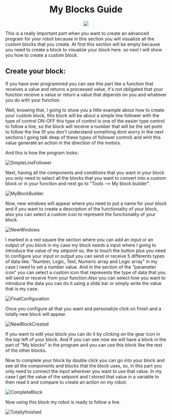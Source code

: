 <h1 align="center"> My Blocks Guide </h1>

<p align="center">
  <img src="https://user-images.githubusercontent.com/101992463/212257608-70ac7931-aa55-45a8-a3fc-3287b1472c3c.PNG">
</p>


This is a really important part when you want to create an advanced program for your robot because in this section you will visualize all the custom blocks that you create. At first this section will be empty because you need to create a block to visualize your block here. so next I will show you how to create a custom block. 

<h2>Create your block:</h2>

If you have ever programmed you can see this part like a function that receives a value and returns a processed value, it's not obligated that your function receive a value or return a value that depends on you and whatever you do with your function. 

Well, knowing that, I going to show you a little example about how to create your custom block, this block will be about a simple line follower with the type of control ON-OFF this type of control is one of the easier type control to follow a line, so the block will receive a number that will be the set point to follow the line (If you don't understand something dont worry in the next sections I going talk deep of these types of follower control) and whit this value generate an action in the direction of the motors. 

And this is how the program looks:

![SimpleLineFollower](https://user-images.githubusercontent.com/101992463/212253912-4a079000-32bb-411f-bf5d-74f25ee4a26f.PNG)

Next, having all the components and conditions that you want in your block you only need to select all the blocks that you want to convert into a custom block or in your function and next go to "Tools --> My block builder".

![MyBlockBuilder](https://user-images.githubusercontent.com/101992463/212254339-b05ae74f-3f89-45d8-905a-f5298d5b413c.png)

Now, new windows will appear where you need to put a name for your block and if you want to create a description of the functionality of your block, also you can select a custom icon to represent the functionality of your block.

![NewWindows](https://user-images.githubusercontent.com/101992463/212251177-80ac4659-7749-485e-83c7-c72768a9303c.png)

I marked in a red square the section where you can add an input or an output of you block in my case my block needs a input where I going to introduce the value of my setpoint so, the to touch the button plus you need to configure your input or output you can send or receive 5 differents types of data like: "Number, Logic, Text, Numeric array and Logic array" in my case I need to set a number value. And in the section of the “parameter icon” you can select a custom icon that represents the type of data that you will send or receive from your function.Also you can select how you want to introduce the data you can do it using a slide bar or simply write the value that is my case.

![FinalConfiguration](https://user-images.githubusercontent.com/101992463/212253253-d63cea22-2dbe-496a-9fe1-341fa6cb26de.PNG)

Once you configure all that you want and personalize click on finish and a totally new block will appear. 

![NewBlockCreated](https://user-images.githubusercontent.com/101992463/212255177-257a1b6f-16a2-4bac-a47e-c32bc8163bf5.PNG)

If you want to edit your block you can do it by clicking on the gear icon in the top left of your block. And If you can see now we will have a block in the part of "My blocks" in the program and you can use this block like the rest of the other blocks. 

Now to complete your block by double click you can go into your block and see all the components and blocks that the block uses, so, in this part you only need to connect the input wherever you want to use that value. In my case I get the value of the setpoint and I stored that value in a variable to then read it and compare to create an action on my robot.

![CompleteBlock](https://user-images.githubusercontent.com/101992463/212257168-2e9f8d69-46f4-4f22-9486-f4f740625d18.PNG)

Now using this block my robot is ready to follow a line.

![Totallyfinished](https://user-images.githubusercontent.com/101992463/212257501-9d1505a1-4fe7-4323-939e-cad0ca065793.PNG)



